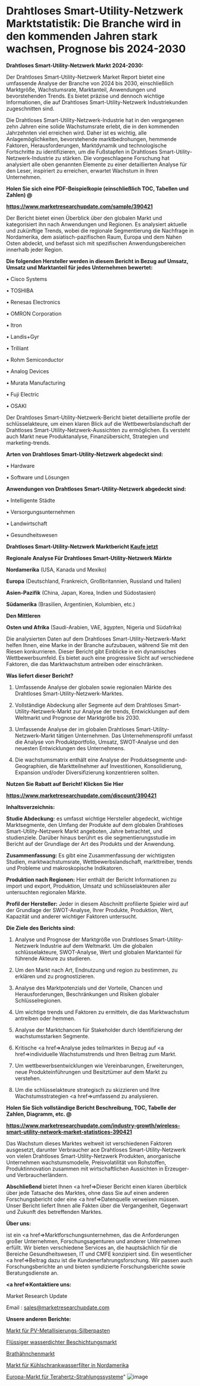 # Drahtloses Smart-Utility-Netzwerk Marktstatistik: Die Branche wird in den kommenden Jahren stark wachsen, Prognose bis 2024-2030

<strong>Drahtloses Smart-Utility-Netzwerk Markt 2024-2030:</strong>

Der Drahtloses Smart-Utility-Netzwerk Market Report bietet eine umfassende Analyse der Branche von 2024 bis 2030, einschließlich Marktgröße, Wachstumsrate, Marktanteil, Anwendungen und bevorstehenden Trends. Es bietet präzise und dennoch wichtige Informationen, die auf Drahtloses Smart-Utility-Netzwerk Industriekunden zugeschnitten sind.

Die Drahtloses Smart-Utility-Netzwerk-Industrie hat in den vergangenen zehn Jahren eine solide Wachstumsrate erlebt, die in den kommenden Jahrzehnten viel erreichen wird. Daher ist es wichtig, alle Anlagemöglichkeiten, bevorstehende marktbedrohungen, hemmende Faktoren, Herausforderungen, Marktdynamik und technologische Fortschritte zu identifizieren, um die Fußstapfen in Drahtloses Smart-Utility-Netzwerk-Industrie zu stärken. Die vorgeschlagene Forschung hat analysiert alle oben genannten Elemente zu einer detaillierten Analyse für den Leser, inspiriert zu erreichen, erwartet Wachstum in Ihren Unternehmen.



<strong>Holen Sie sich eine PDF-Beispielkopie (einschließlich TOC, Tabellen und Zahlen) @
</strong>

<strong><a href=https://www.marketresearchupdate.com/sample/390421>

<strong>https://www.marketresearchupdate.com/sample/390421</u></font></a></strong></strong>

Der Bericht bietet einen Überblick über den globalen Markt und kategorisiert ihn nach Anwendungen und Regionen. Es analysiert aktuelle und zukünftige Trends, wobei die regionale Segmentierung die Nachfrage in Nordamerika, dem asiatisch-pazifischen Raum, Europa und dem Nahen Osten abdeckt, und befasst sich mit spezifischen Anwendungsbereichen innerhalb jeder Region.



<strong>Die folgenden Hersteller werden in diesem Bericht in Bezug auf Umsatz, Umsatz und Marktanteil für jedes Unternehmen bewertet:</strong>

• Cisco Systems

• TOSHIBA

• Renesas Electronics

• OMRON Corporation

• Itron

• Landis+Gyr

• Trilliant

• Rohm Semiconductor

• Analog Devices

• Murata Manufacturing

• Fuji Electric

• OSAKI

Der Drahtloses Smart-Utility-Netzwerk-Bericht bietet detaillierte profile der schlüsselakteure, um einen klaren Blick auf die Wettbewerbslandschaft der Drahtloses Smart-Utility-Netzwerk-Aussichten zu ermöglichen. Es versteht auch Markt neue Produktanalyse, Finanzübersicht, Strategien und marketing-trends.



<strong>Arten von Drahtloses Smart-Utility-Netzwerk abgedeckt sind:</strong>

• Hardware

• Software und Lösungen



<strong>Anwendungen von Drahtloses Smart-Utility-Netzwerk abgedeckt sind:</strong>

• Intelligente Städte

• Versorgungsunternehmen

• Landwirtschaft

• Gesundheitswesen



<strong>Drahtloses Smart-Utility-Netzwerk Marktbericht <a href=https://www.marketresearchupdate.com/buynow/390421>Kaufe jetzt</a></strong>



<strong>Regionale Analyse Für Drahtloses Smart-Utility-Netzwerk Märkte</strong>



<strong>Nordamerika</strong> (USA, Kanada und Mexiko)



<strong>Europa</strong> (Deutschland, Frankreich, Großbritannien, Russland und Italien)



<strong>Asien-Pazifik</strong> (China, Japan, Korea, Indien und Südostasien)



<strong>Südamerika</strong> (Brasilien, Argentinien, Kolumbien, etc.)



<strong>Den Mittleren</strong> 

<strong>Osten und Afrika</strong> (Saudi-Arabien, VAE, ägypten, Nigeria und Südafrika)

Die analysierten Daten auf dem Drahtloses Smart-Utility-Netzwerk-Markt helfen Ihnen, eine Marke in der Branche aufzubauen, während Sie mit den Riesen konkurrieren. Dieser Bericht gibt Einblicke in ein dynamisches Wettbewerbsumfeld. Es bietet auch eine progressive Sicht auf verschiedene Faktoren, die das Marktwachstum antreiben oder einschränken.



<strong>Was liefert dieser Bericht?</strong>

1. Umfassende Analyse der globalen sowie regionalen Märkte des Drahtloses Smart-Utility-Netzwerk-Marktes.

2. Vollständige Abdeckung aller Segmente auf dem Drahtloses Smart-Utility-Netzwerk-Markt zur Analyse der trends, Entwicklungen auf dem Weltmarkt und Prognose der Marktgröße bis 2030.

3. Umfassende Analyse der im globalen Drahtloses Smart-Utility-Netzwerk-Markt tätigen Unternehmen. Das Unternehmensprofil umfasst die Analyse von Produktportfolio, Umsatz, SWOT-Analyse und den neuesten Entwicklungen des Unternehmens.

4. Die wachstumsmatrix enthält eine Analyse der Produktsegmente und-Geographien, die Marktteilnehmer auf Investitionen, Konsolidierung, Expansion und/oder Diversifizierung konzentrieren sollten.



<strong>Nutzen Sie Rabatt auf Bericht! Klicken Sie Hier
</strong>

<strong><a href=https://www.marketresearchupdate.com/discount/390421>https://www.marketresearchupdate.com/discount/390421</b></u></font></strong></a>



<strong>Inhaltsverzeichnis:</strong>



<strong>Studie Abdeckung:</strong> es umfasst wichtige Hersteller abgedeckt, wichtige Marktsegmente, den Umfang der Produkte auf dem globalen Drahtloses Smart-Utility-Netzwerk Markt angeboten, Jahre betrachtet, und studienziele. Darüber hinaus berührt es die segmentierungsstudie im Bericht auf der Grundlage der Art des Produkts und der Anwendung.



<strong>Zusammenfassung:</strong> Es gibt eine Zusammenfassung der wichtigsten Studien, marktwachstumsrate, Wettbewerbslandschaft, markttreiber, trends und Probleme und makroskopische Indikatoren.



<strong>Produktion nach Regionen:</strong> Hier enthält der Bericht Informationen zu import und export, Produktion, Umsatz und schlüsselakteuren aller untersuchten regionalen Märkte.



<strong>Profil der Hersteller:</strong> Jeder in diesem Abschnitt profilierte Spieler wird auf der Grundlage der SWOT-Analyse, Ihrer Produkte, Produktion, Wert, Kapazität und anderer wichtiger Faktoren untersucht.



<strong>Die Ziele des Berichts sind:</strong>

1) Analyse und Prognose der Marktgröße von Drahtloses Smart-Utility-Netzwerk Industrie auf dem Weltmarkt.
Um die globalen schlüsselakteure, SWOT-Analyse, Wert und globalen Marktanteil für führende Akteure zu studieren.

2) Um den Markt nach Art, Endnutzung und region zu bestimmen, zu erklären und zu prognostizieren.

3) Analyse des Marktpotenzials und der Vorteile, Chancen und Herausforderungen, Beschränkungen und Risiken globaler Schlüsselregionen.

4) Um wichtige trends und Faktoren zu ermitteln, die das Marktwachstum antreiben oder hemmen.

5) Analyse der Marktchancen für Stakeholder durch Identifizierung der wachstumsstarken Segmente.

6) Kritische <a href=>Analyse</a> jedes teilmarktes in Bezug auf <a href=>individuelle</a> Wachstumstrends und Ihren Beitrag zum Markt.

7) Um wettbewerbsentwicklungen wie Vereinbarungen, Erweiterungen, neue Produkteinführungen und Besitztümer auf dem Markt zu verstehen.

8) Um die schlüsselakteure strategisch zu skizzieren und Ihre Wachstumsstrategien <a href=>umfassend</a> zu analysieren.



<strong>Holen Sie Sich vollständige Bericht Beschreibung, TOC, Tabelle der Zahlen, Diagramm, etc. @ </strong>

<strong><a href=https://www.marketresearchupdate.com/industry-growth/wireless-smart-utility-network-market-statistices-390421>https://www.marketresearchupdate.com/industry-growth/wireless-smart-utility-network-market-statistices-390421</a></font></strong>

Das Wachstum dieses Marktes weltweit ist verschiedenen Faktoren ausgesetzt, darunter Verbraucher ace Drahtloses Smart-Utility-Netzwerk von vielen Drahtloses Smart-Utility-Netzwerk Produkten, anorganische Unternehmen wachstumsmodelle, Preisvolatilität von Rohstoffen, Produktinnovation zusammen mit wirtschaftlichen Aussichten in Erzeuger-und Verbraucherländern.



<strong>Abschließend</strong> bietet Ihnen <a href=>Dieser</a> Bericht einen klaren überblick über jede Tatsache des Marktes, ohne dass Sie auf einen anderen Forschungsbericht oder eine <a href=>Datenquelle</a> verweisen müssen. Unser Bericht liefert Ihnen alle Fakten über die Vergangenheit, Gegenwart und Zukunft des betreffenden Marktes.



<strong>Über uns:</strong>

 ist ein <a href=>Marktfors</a>chungsunternehmen, das die Anforderungen großer Unternehmen, Forschungsagenturen und anderer Unternehmen erfüllt. Wir bieten verschiedene Services an, die hauptsächlich für die Bereiche Gesundheitswesen, IT und CMFE konzipiert sind. Ein wesentlicher <a href=>Beitrag</a> dazu ist die Kundenerfahrungsforschung. Wir passen auch Forschungsberichte an und bieten syndizierte Forschungsberichte sowie Beratungsdienste an.



<strong><a href=>Kontaktiere uns:</a></strong>

Market Research Update

Email : sales@marketresearchupdate.com



<strong>Unsere anderen Berichte:</strong>

<a href=https://www.linkedin.com/pulse/pv-metallization-silver-paste-market-latest-report>Markt für PV-Metallisierungs-Silberpasten</a>

<a href=https://www.linkedin.com/pulse/liqiud-waterproof-coating-market-future>Flüssiger wasserdichter Beschichtungsmarkt</a>

<a href=https://www.linkedin.com/pulse/fried-chicken-market-size-emerging-trends-consumption>Brathähnchenmarkt</a>

<a href=https://www.linkedin.com/pulse/north-america-refrigerator-water-filters-market-size-growth>Markt für Kühlschrankwasserfilter in Nordamerika</a>

<a href=https://www.linkedin.com/pulse/europe-terahertz-radiation-system-market-size>Europa-Markt für Terahertz-Strahlungssysteme</a>"
![image](https://github.com/Gayatrikarjule/Market-Analysis-361/assets/97346546/5575d8c4-e9fd-4859-8f02-7d1206904513)
